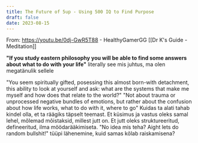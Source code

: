 ```yaml
---
title: The Future of 5up - Using 500 IQ to Find Purpose
draft: false
date: 2023-08-15
---
```


From: https://youtu.be/0dj-GwR5T88 - HealthyGamerGG
[[Dr K's Guide - Meditation]]

**"If you study eastern philosophy you will be able to find some answers about what to do with your life"** literally see mis juhtus, ma olen megatänulik sellele

"You seem spiritually gifted, posessing this almost born-with detachment, this ability to look at yourself and ask: what are the systems that make me myself and how does that relate to the world?"
"Not about trauma or unprocessed negative bundles of emotions, but rather about the confusion about how life works, what to do with it, where to go"
Kuidas ta alati tahab kindel olla, et ta räägiks täpselt teemast. Et küsimus ja vastus oleks samal lehel, mõlemad mõistaksid, millest jutt on. Et jutt oleks struktureeritud, defineeritud, ilma möödarääkimiseta.
"No idea mis teha? Aight lets do random bullshit!" tüüpi lähenemine, kuid samas kõlab raiskamisena?